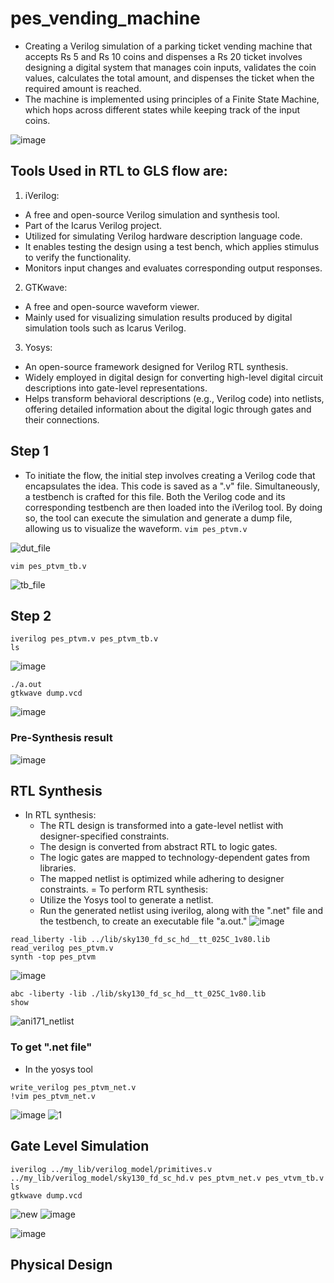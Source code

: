 # pes_vending_machine

- Creating a Verilog simulation of a parking ticket vending machine that accepts Rs 5 and Rs 10 coins and dispenses a Rs 20 ticket involves designing a digital system that manages coin inputs, validates the coin values, calculates the total amount, and dispenses the ticket when the required amount is reached.
- The machine is implemented using principles of a Finite State Machine, which hops across different states while keeping track of the input coins.

![image](https://github.com/ani171/pes_vending_machine/assets/97838595/1fee65f5-59f3-44df-ab8f-32603cc3c320)

## Tools Used in RTL to GLS flow are:
1. iVerilog:
- A free and open-source Verilog simulation and synthesis tool.
- Part of the Icarus Verilog project.
- Utilized for simulating Verilog hardware description language code.
- It enables testing the design using a test bench, which applies stimulus to verify the functionality.
- Monitors input changes and evaluates corresponding output responses.
2. GTKwave:
- A free and open-source waveform viewer.
- Mainly used for visualizing simulation results produced by digital simulation tools such as Icarus Verilog.
3. Yosys:
- An open-source framework designed for Verilog RTL synthesis.
- Widely employed in digital design for converting high-level digital circuit descriptions into gate-level representations.
- Helps transform behavioral descriptions (e.g., Verilog code) into netlists, offering detailed information about the digital logic through gates and their connections.

## Step 1
- To initiate the flow, the initial step involves creating a Verilog code that encapsulates the idea. This code is saved as a ".v" file. Simultaneously, a testbench is crafted for this file. Both the Verilog code and its corresponding testbench are then loaded into the iVerilog tool. By doing so, the tool can execute the simulation and generate a dump file, allowing us to visualize the waveform.
`vim pes_ptvm.v`

![dut_file](https://github.com/ani171/pes_vending_machine/assets/97838595/3a732948-e7da-4640-bf92-e20d8b3a0228)

`vim pes_ptvm_tb.v`

![tb_file](https://github.com/ani171/pes_vending_machine/assets/97838595/9a2e76a1-66c1-44cd-a517-ea912a079b12)

## Step 2

```
iverilog pes_ptvm.v pes_ptvm_tb.v  
ls
```
![image](https://github.com/ani171/pes_vending_machine/assets/97838595/33c46aff-c2c3-4ea4-b6c9-13ba77799d5e)

```
./a.out
gtkwave dump.vcd
```
![image](https://github.com/ani171/pes_vending_machine/assets/97838595/e2130afe-887e-43f1-b222-7c17b044255c)

### Pre-Synthesis result

![image](https://github.com/ani171/pes_vending_machine/assets/97838595/f2f014fb-b17d-4894-8b08-659ca7a6ace5)

## RTL Synthesis
- In RTL synthesis:
  - The RTL design is transformed into a gate-level netlist with designer-specified constraints.
  - The design is converted from abstract RTL to logic gates.
  - The logic gates are mapped to technology-dependent gates from libraries.
  - The mapped netlist is optimized while adhering to designer constraints.
= To perform RTL synthesis:
  - Utilize the Yosys tool to generate a netlist.
  - Run the generated netlist using iverilog, along with the ".net" file and the testbench, to create an executable file "a.out."
![image](https://github.com/ani171/pes_vending_machine/assets/97838595/d2babb18-f720-4d42-8f2a-82f8d8b935ca)

```
read_liberty -lib ../lib/sky130_fd_sc_hd__tt_025C_1v80.lib
read_verilog pes_ptvm.v
synth -top pes_ptvm
```
![image](https://github.com/ani171/pes_vending_machine/assets/97838595/9e7ca8de-e1b3-44bd-ad1e-7eb0b085359a)

```
abc -liberty -lib ./lib/sky130_fd_sc_hd__tt_025C_1v80.lib
show
```
![ani171_netlist](https://github.com/ani171/pes_vending_machine/assets/97838595/745f32f0-4cbb-422a-918b-9f6fd1270410)

### To get ".net file"
- In the yosys tool
```
write_verilog pes_ptvm_net.v
!vim pes_ptvm_net.v
```
![image](https://github.com/ani171/pes_vending_machine/assets/97838595/39df7485-b6b3-459e-8112-731744c5b539)
![1](https://github.com/ani171/pes_vending_machine/assets/97838595/c46badea-c3e4-4462-89a4-b2a971cf1680)


## Gate Level Simulation

```
iverilog ../my_lib/verilog_model/primitives.v ../my_lib/verilog_model/sky130_fd_sc_hd.v pes_ptvm_net.v pes_vtvm_tb.v
ls
gtkwave dump.vcd
```
![new](https://github.com/ani171/pes_vending_machine/assets/97838595/a72bb91a-6bd5-46c3-ad92-d1000906653f)
![image](https://github.com/ani171/pes_vending_machine/assets/97838595/6d507b9d-a31c-4de6-a5f1-0bf4c6f876e3)


![image](https://github.com/ani171/pes_vending_machine/assets/97838595/a4c2a3a2-b631-46fb-9f5d-5c026343e62d)

## Physical Design
